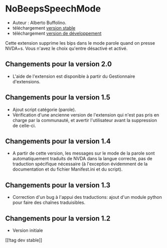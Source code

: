 # NoBeepsSpeechMode #
*	 Auteur : Alberto Buffolino.
*	 téléchargement [version stable][1]
*	 téléchargement [version de développement][2]

Cette extension supprime les bips dans le mode parole quand on presse
NVDA+s.  Vous n'avez le choix qu'entre désactivé et activé.

## Changements pour la version 2.0 ##
*	 L'aide de l'extension est disponible à partir du Gestionnaire
   d'extensions.

## Changements pour la version 1.5 ##
*	 Ajout script catégorie (parole).
*	 Vérification d'une ancienne version de l'extension qui n'est pas pris en
   charge par la communauté, et avertir l'utilisateur avant la suppression
   de celle-ci.

## Changements pour la version 1.4 ##
*	 A partir de cette version, les messages sur le mode de la parole sont
   automatiquement traduits de NVDA dans la langue correcte, pas de
   traduction spécifique nécessaire (à l'exception évidemment de la
   documentation et du fichier Manifest.ini et du script).

## Changements pour la version 1.3 ##
*	 Correction d'un bug à l'appui des traductions: ajout d'un module python
   pour faire des chaînes traduisibles.

## Changements pour la version 1.2 ##
*	 Version initiale

[[!tag dev stable]]

[1]: https://www.nvaccess.org/addonStore/legacy?file=noBeepsSpeechMode

[2]: https://www.nvaccess.org/addonStore/legacy?file=noBeepsSpeechMode-dev
